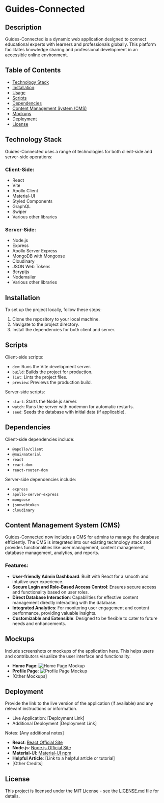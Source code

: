 # Guides-Connected

## Description

Guides-Connected is a dynamic web application designed to connect educational experts with learners and professionals globally. This platform facilitates knowledge sharing and professional development in an accessible online environment.

## Table of Contents

- [Technology Stack](#technology-stack)
- [Installation](#installation)
- [Usage](#usage)
- [Scripts](#scripts)
- [Dependencies](#dependencies)
- [Content Management System (CMS)](#Content-Management-System-(CMS))
- [Mockups](#mockups)
- [Deployment](#deployment)
- [License](#license)

## Technology Stack

Guides-Connected uses a range of technologies for both client-side and server-side operations:

### Client-Side:

- React
- Vite
- Apollo Client
- Material-UI
- Styled Components
- GraphQL
- Swiper
- Various other libraries

### Server-Side:

- Node.js
- Express
- Apollo Server Express
- MongoDB with Mongoose
- Cloudinary
- JSON Web Tokens
- Bcryptjs
- Nodemailer
- Various other libraries

## Installation

To set up the project locally, follow these steps:

1. Clone the repository to your local machine.
2. Navigate to the project directory.
3. Install the dependencies for both client and server.

## Scripts

Client-side scripts:

- `dev`: Runs the Vite development server.
- `build`: Builds the project for production.
- `lint`: Lints the project files.
- `preview`: Previews the production build.

Server-side scripts:

- `start`: Starts the Node.js server.
- `watch`: Runs the server with nodemon for automatic restarts.
- `seed`: Seeds the database with initial data (if applicable).

## Dependencies

Client-side dependencies include:

- `@apollo/client`
- `@mui/material`
- `react`
- `react-dom`
- `react-router-dom`

Server-side dependencies include:

- `express`
- `apollo-server-express`
- `mongoose`
- `jsonwebtoken`
- `cloudinary`

## Content Management System (CMS)

Guides-Connected now includes a CMS for admins to manage the database efficiently. The CMS is integrated into our existing technology stack and provides functionalities like user management, content management, database management, analytics, and reports.

### Features:

- **User-friendly Admin Dashboard**: Built with React for a smooth and intuitive user experience.
- **Secure Login and Role-Based Access Control**: Ensures secure access and functionality based on user roles.
- **Direct Database Interaction**: Capabilities for effective content management directly interacting with the database.
- **Integrated Analytics**: For monitoring user engagement and content performance, providing valuable insights.
- **Customizable and Extensible**: Designed to be flexible to cater to future needs and enhancements.

## Mockups

Include screenshots or mockups of the application here. This helps users and contributors visualize the user interface and functionality.

- **Home Page**: ![Home Page Mockup](link-to-home-page-mockup)
- **Profile Page**: ![Profile Page Mockup](link-to-profile-page-mockup)
- [Other Mockups]

## Deployment

Provide the link to the live version of the application (if available) and any relevant instructions or information.

- Live Application: [Deployment Link]
- Additional Deployment [Deployment Link]

Notes: [Any additional notes]

- **React**: [React Official Site](https://reactjs.org/)
- **Node.js**: [Node.js Official Site](https://nodejs.org/)
- **Material-UI**: [Material-UI npm](https://www.npmjs.com/package/@mui/material)
- **Helpful Article**: [Link to a helpful article or tutorial]
- [Other Credits]

## License

This project is licensed under the MIT License - see the [LICENSE.md](LICENSE.md) file for details.
